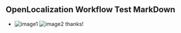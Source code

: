 ## OpenLocalization Workflow Test MarkDown
* ![image1](.\5f3b419e-635d-4d3b-9227-d70f9eebe9c9.png)   ![image2](.\61b31cd9-b047-4f9f-86a5-d01396192f92.png) 
thanks!